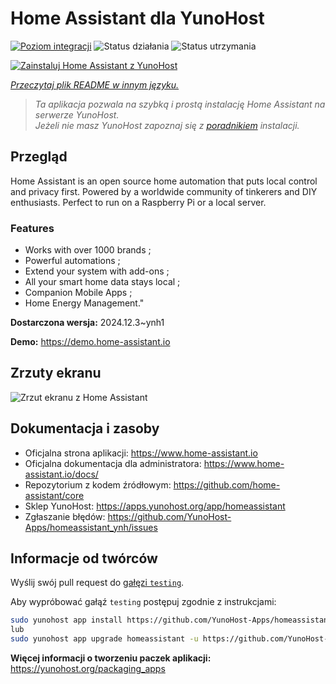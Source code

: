 <!--
To README zostało automatycznie wygenerowane przez <https://github.com/YunoHost/apps/tree/master/tools/readme_generator>
Nie powinno być ono edytowane ręcznie.
-->

# Home Assistant dla YunoHost

[![Poziom integracji](https://apps.yunohost.org/badge/integration/homeassistant)](https://ci-apps.yunohost.org/ci/apps/homeassistant/)
![Status działania](https://apps.yunohost.org/badge/state/homeassistant)
![Status utrzymania](https://apps.yunohost.org/badge/maintained/homeassistant)

[![Zainstaluj Home Assistant z YunoHost](https://install-app.yunohost.org/install-with-yunohost.svg)](https://install-app.yunohost.org/?app=homeassistant)

*[Przeczytaj plik README w innym języku.](./ALL_README.md)*

> *Ta aplikacja pozwala na szybką i prostą instalację Home Assistant na serwerze YunoHost.*  
> *Jeżeli nie masz YunoHost zapoznaj się z [poradnikiem](https://yunohost.org/install) instalacji.*

## Przegląd

Home Assistant is an open source home automation that puts local control and privacy first. Powered by a worldwide community of tinkerers and DIY enthusiasts. Perfect to run on a Raspberry Pi or a local server. 

### Features

- Works with over 1000 brands ;
- Powerful automations ;
- Extend your system with add-ons ;
- All your smart home data stays local ;
- Companion Mobile Apps ;
- Home Energy Management." 


**Dostarczona wersja:** 2024.12.3~ynh1

**Demo:** <https://demo.home-assistant.io>

## Zrzuty ekranu

![Zrzut ekranu z Home Assistant](./doc/screenshots/screenshot1.png)

## Dokumentacja i zasoby

- Oficjalna strona aplikacji: <https://www.home-assistant.io>
- Oficjalna dokumentacja dla administratora: <https://www.home-assistant.io/docs/>
- Repozytorium z kodem źródłowym: <https://github.com/home-assistant/core>
- Sklep YunoHost: <https://apps.yunohost.org/app/homeassistant>
- Zgłaszanie błędów: <https://github.com/YunoHost-Apps/homeassistant_ynh/issues>

## Informacje od twórców

Wyślij swój pull request do [gałęzi `testing`](https://github.com/YunoHost-Apps/homeassistant_ynh/tree/testing).

Aby wypróbować gałąź `testing` postępuj zgodnie z instrukcjami:

```bash
sudo yunohost app install https://github.com/YunoHost-Apps/homeassistant_ynh/tree/testing --debug
lub
sudo yunohost app upgrade homeassistant -u https://github.com/YunoHost-Apps/homeassistant_ynh/tree/testing --debug
```

**Więcej informacji o tworzeniu paczek aplikacji:** <https://yunohost.org/packaging_apps>
